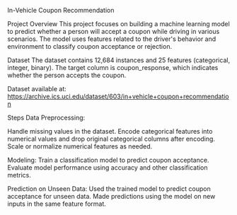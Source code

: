 In-Vehicle Coupon Recommendation

Project Overview
This project focuses on building a machine learning model to predict whether a person will accept a coupon while driving in various scenarios. The model uses features related to the driver's behavior and environment to classify coupon acceptance or rejection.

Dataset
The dataset contains 12,684 instances and 25 features (categorical, integer, binary). The target column is coupon_response, which indicates whether the person accepts the coupon.

Dataset available at: https://archive.ics.uci.edu/dataset/603/in+vehicle+coupon+recommendation

Steps
Data Preprocessing:

Handle missing values in the dataset.
Encode categorical features into numerical values and drop original categorical columns after encoding.
Scale or normalize numerical features as needed.

Modeling:
Train a classification model to predict coupon acceptance.
Evaluate model performance using accuracy and other classification metrics.

Prediction on Unseen Data:
Used the trained model to predict coupon acceptance for unseen data.
Made predictions using the model on new inputs in the same feature format.

